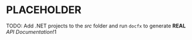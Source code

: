 # PLACEHOLDER
TODO: Add .NET projects to the *src* folder and run `docfx` to generate **REAL** *API Documentation*!1
